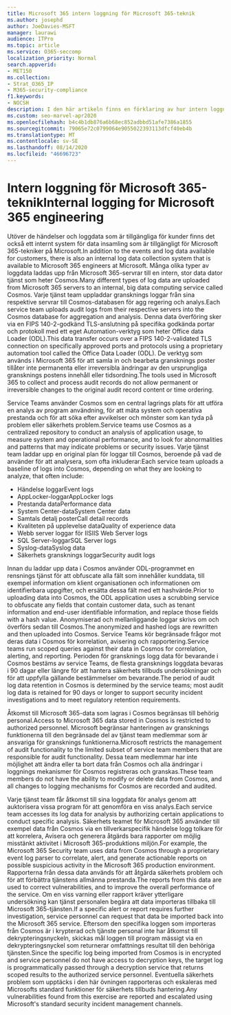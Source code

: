 ```yaml
---
title: Microsoft 365 intern loggning för Microsoft 365-teknik
ms.author: josephd
author: JoeDavies-MSFT
manager: laurawi
audience: ITPro
ms.topic: article
ms.service: O365-seccomp
localization_priority: Normal
search.appverid:
- MET150
ms.collection:
- Strat_O365_IP
- M365-security-compliance
f1.keywords:
- NOCSH
description: I den här artikeln finns en förklaring av hur intern loggning för Microsoft 365 Engineering Teams fungerar.
ms.custom: seo-marvel-apr2020
ms.openlocfilehash: b4c4b1db876a6b68ec852adbbd51afe7386a1855
ms.sourcegitcommit: 79065e72c0799064e9055022393113dfcf40eb4b
ms.translationtype: MT
ms.contentlocale: sv-SE
ms.lasthandoff: 08/14/2020
ms.locfileid: "46696723"
---
```

# <a name="internal-logging-for-microsoft-365-engineering"></a><span data-ttu-id="a340d-103">Intern loggning för Microsoft 365-teknik</span><span class="sxs-lookup"><span data-stu-id="a340d-103">Internal logging for Microsoft 365 engineering</span></span>

<span data-ttu-id="a340d-104">Utöver de händelser och loggdata som är tillgängliga för kunder finns det också ett internt system för data insamling som är tillgängligt för Microsoft 365-tekniker på Microsoft.</span><span class="sxs-lookup"><span data-stu-id="a340d-104">In addition to the events and log data available for customers, there is also an internal log data collection system that is available to Microsoft 365 engineers at Microsoft.</span></span> <span data-ttu-id="a340d-105">Många olika typer av loggdata laddas upp från Microsoft 365-servrar till en intern, stor data dator tjänst som heter Cosmos.</span><span class="sxs-lookup"><span data-stu-id="a340d-105">Many different types of log data are uploaded from Microsoft 365 servers to an internal, big data computing service called Cosmos.</span></span> <span data-ttu-id="a340d-106">Varje tjänst team uppladdar gransknings loggar från sina respektive servrar till Cosmos-databasen för agg regering och analys.</span><span class="sxs-lookup"><span data-stu-id="a340d-106">Each service team uploads audit logs from their respective servers into the Cosmos database for aggregation and analysis.</span></span> <span data-ttu-id="a340d-107">Denna data överföring sker via en FIPS 140-2-godkänd TLS-anslutning på specifika godkända portar och protokoll med ett eget Automation-verktyg som heter Office data Loader (ODL).</span><span class="sxs-lookup"><span data-stu-id="a340d-107">This data transfer occurs over a FIPS 140-2-validated TLS connection on specifically approved ports and protocols using a proprietary automation tool called the Office Data Loader (ODL).</span></span> <span data-ttu-id="a340d-108">De verktyg som används i Microsoft 365 för att samla in och bearbeta gransknings poster tillåter inte permanenta eller irreversibla ändringar av den ursprungliga gransknings postens innehåll eller tidsordning.</span><span class="sxs-lookup"><span data-stu-id="a340d-108">The tools used in Microsoft 365 to collect and process audit records do not allow permanent or irreversible changes to the original audit record content or time ordering.</span></span>

<span data-ttu-id="a340d-109">Service Teams använder Cosmos som en central lagrings plats för att utföra en analys av program användning, för att mäta system och operativa prestanda och för att söka efter avvikelser och mönster som kan tyda på problem eller säkerhets problem.</span><span class="sxs-lookup"><span data-stu-id="a340d-109">Service teams use Cosmos as a centralized repository to conduct an analysis of application usage, to measure system and operational performance, and to look for abnormalities and patterns that may indicate problems or security issues.</span></span> <span data-ttu-id="a340d-110">Varje tjänst team laddar upp en original plan för loggar till Cosmos, beroende på vad de använder för att analysera, som ofta inkluderar:</span><span class="sxs-lookup"><span data-stu-id="a340d-110">Each service team uploads a baseline of logs into Cosmos, depending on what they are looking to analyze, that often include:</span></span>

- <span data-ttu-id="a340d-111">Händelse loggar</span><span class="sxs-lookup"><span data-stu-id="a340d-111">Event logs</span></span>
- <span data-ttu-id="a340d-112">AppLocker-loggar</span><span class="sxs-lookup"><span data-stu-id="a340d-112">AppLocker logs</span></span>
- <span data-ttu-id="a340d-113">Prestanda data</span><span class="sxs-lookup"><span data-stu-id="a340d-113">Performance data</span></span>
- <span data-ttu-id="a340d-114">System Center-data</span><span class="sxs-lookup"><span data-stu-id="a340d-114">System Center data</span></span>
- <span data-ttu-id="a340d-115">Samtals detalj poster</span><span class="sxs-lookup"><span data-stu-id="a340d-115">Call detail records</span></span>
- <span data-ttu-id="a340d-116">Kvaliteten på upplevelse data</span><span class="sxs-lookup"><span data-stu-id="a340d-116">Quality of experience data</span></span>
- <span data-ttu-id="a340d-117">Webb server loggar för IIS</span><span class="sxs-lookup"><span data-stu-id="a340d-117">IIS Web Server logs</span></span>
- <span data-ttu-id="a340d-118">SQL Server-loggar</span><span class="sxs-lookup"><span data-stu-id="a340d-118">SQL Server logs</span></span>
- <span data-ttu-id="a340d-119">Syslog-data</span><span class="sxs-lookup"><span data-stu-id="a340d-119">Syslog data</span></span>
- <span data-ttu-id="a340d-120">Säkerhets gransknings loggar</span><span class="sxs-lookup"><span data-stu-id="a340d-120">Security audit logs</span></span>

<span data-ttu-id="a340d-121">Innan du laddar upp data i Cosmos använder ODL-programmet en rensnings tjänst för att obfuscate alla fält som innehåller kunddata, till exempel information om klient organisationen och informationen om identifierbara uppgifter, och ersätta dessa fält med ett hashvärde.</span><span class="sxs-lookup"><span data-stu-id="a340d-121">Prior to uploading data into Cosmos, the ODL application uses a scrubbing service to obfuscate any fields that contain customer data, such as tenant information and end-user identifiable information, and replace those fields with a hash value.</span></span> <span data-ttu-id="a340d-122">Anonymiserad och mellanliggande loggar skrivs om och överförs sedan till Cosmos.</span><span class="sxs-lookup"><span data-stu-id="a340d-122">The anonymized and hashed logs are rewritten and then uploaded into Cosmos.</span></span> <span data-ttu-id="a340d-123">Service Teams kör begränsade frågor mot deras data i Cosmos för korrelation, avisering och rapportering.</span><span class="sxs-lookup"><span data-stu-id="a340d-123">Service teams run scoped queries against their data in Cosmos for correlation, alerting, and reporting.</span></span> <span data-ttu-id="a340d-124">Perioden för gransknings logg data för bevarande i Cosmos bestäms av service Teams, de flesta gransknings loggdata bevaras i 90 dagar eller längre för att hantera säkerhets tillbuds undersökningar och för att uppfylla gällande bestämmelser om bevarande.</span><span class="sxs-lookup"><span data-stu-id="a340d-124">The period of audit log data retention in Cosmos is determined by the service teams; most audit log data is retained for 90 days or longer to support security incident investigations and to meet regulatory retention requirements.</span></span>

<span data-ttu-id="a340d-125">Åtkomst till Microsoft 365-data som lagras i Cosmos begränsas till behörig personal.</span><span class="sxs-lookup"><span data-stu-id="a340d-125">Access to Microsoft 365 data stored in Cosmos is restricted to authorized personnel.</span></span> <span data-ttu-id="a340d-126">Microsoft begränsar hanteringen av gransknings funktionerna till den begränsade del av tjänst team medlemmar som är ansvariga för gransknings funktionerna.</span><span class="sxs-lookup"><span data-stu-id="a340d-126">Microsoft restricts the management of audit functionality to the limited subset of service team members that are responsible for audit functionality.</span></span> <span data-ttu-id="a340d-127">Dessa team medlemmar har inte möjlighet att ändra eller ta bort data från Cosmos och alla ändringar i loggnings mekanismer för Cosmos registreras och granskas.</span><span class="sxs-lookup"><span data-stu-id="a340d-127">These team members do not have the ability to modify or delete data from Cosmos, and all changes to logging mechanisms for Cosmos are recorded and audited.</span></span>

<span data-ttu-id="a340d-128">Varje tjänst team får åtkomst till sina loggdata för analys genom att auktorisera vissa program för att genomföra en viss analys.</span><span class="sxs-lookup"><span data-stu-id="a340d-128">Each service team accesses its log data for analysis by authorizing certain applications to conduct specific analysis.</span></span> <span data-ttu-id="a340d-129">Säkerhets teamet för Microsoft 365 använder till exempel data från Cosmos via en tillverkarspecifik händelse logg tolkare för att korrelera, Avisera och generera åtgärds bara rapporter om möjlig misstänkt aktivitet i Microsoft 365-produktions miljön.</span><span class="sxs-lookup"><span data-stu-id="a340d-129">For example, the Microsoft 365 Security team uses data from Cosmos through a proprietary event log parser to correlate, alert, and generate actionable reports on possible suspicious activity in the Microsoft 365 production environment.</span></span> <span data-ttu-id="a340d-130">Rapporterna från dessa data används för att åtgärda säkerhets problem och för att förbättra tjänstens allmänna prestanda.</span><span class="sxs-lookup"><span data-stu-id="a340d-130">The reports from this data are used to correct vulnerabilities, and to improve the overall performance of the service.</span></span> <span data-ttu-id="a340d-131">Om en viss varning eller rapport kräver ytterligare undersökning kan tjänst personalen begära att data importeras tillbaka till Microsoft 365-tjänsten.</span><span class="sxs-lookup"><span data-stu-id="a340d-131">If a specific alert or report requires further investigation, service personnel can request that data be imported back into the Microsoft 365 service.</span></span> <span data-ttu-id="a340d-132">Eftersom den specifika loggen som importeras från Cosmos är i krypterad och tjänste personal inte har åtkomst till dekrypteringsnyckeln, skickas mål loggen till program mässigt via en dekrypteringsnyckel som returnerar omfattnings resultat till den behöriga tjänsten.</span><span class="sxs-lookup"><span data-stu-id="a340d-132">Since the specific log being imported from Cosmos is in encrypted and service personnel do not have access to decryption keys, the target log is programmatically passed through a decryption service that returns scoped results to the authorized service personnel.</span></span> <span data-ttu-id="a340d-133">Eventuella säkerhets problem som upptäcks i den här övningen rapporteras och eskaleras med Microsofts standard funktioner för säkerhets tillbuds hantering.</span><span class="sxs-lookup"><span data-stu-id="a340d-133">Any vulnerabilities found from this exercise are reported and escalated using Microsoft's standard security incident management channels.</span></span>
